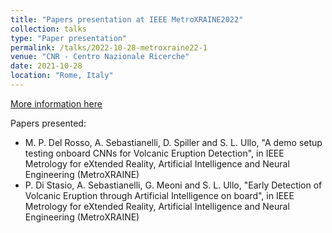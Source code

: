 ```yaml
---
title: "Papers presentation at IEEE MetroXRAINE2022"
collection: talks
type: "Paper presentation"
permalink: /talks/2022-10-28-metroxraine22-1
venue: "CNR - Centro Nazionale Ricerche"
date: 2021-10-28
location: "Rome, Italy"
---
```


[More information here](https://metroxraine.org/)

Papers presented:
- M. P. Del Rosso, A. Sebastianelli, D. Spiller and S. L. Ullo, "A demo setup testing onboard CNNs for Volcanic Eruption  Detection", in IEEE Metrology for eXtended Reality, Artificial Intelligence and Neural Engineering (MetroXRAINE)
- P. Di Stasio, A. Sebastianelli, G. Meoni and S. L. Ullo, "Early Detection of Volcanic Eruption through Artificial Intelligence on board", in IEEE Metrology for eXtended Reality, Artificial Intelligence and Neural Engineering (MetroXRAINE)
